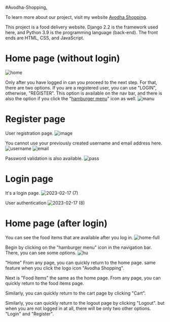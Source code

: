 #Avodha-Shopping[.](https://avodhashop.pythonanywhere.com/)

To learn more about our project, visit my website [Avodha Shopping](https://avodhashop.pythonanywhere.com/).

This project is a food delivery website. 
Django 2.2 is the framework used here, and Python 3.9 is the programming language (back-end). The front ends are HTML, CSS, and JavaScript.


# Home page (without login)
![home](https://user-images.githubusercontent.com/85171419/219644289-ea4b1a99-e301-4e35-bcc9-4af8dd380054.png)

Only after you have logged in can you proceed to the next step. For that, there are two options. If you are a registered user, you can use "LOGIN", otherwise, "REGISTER". This option is available on the nav bar, and there is also the option if you click the "[hamburger menu](https://www.weareconflux.com/wp-content/uploads/2022/01/Hamburger-Menu-Icons.png)" icon as well.
![manu](https://user-images.githubusercontent.com/85171419/219659264-9a60d8e4-e8af-4b9f-8a7f-48e476f009be.png)


# Register page
User registration page.
![image](https://user-images.githubusercontent.com/85171419/219662879-035ec139-ac3c-4605-974c-27686b9e4724.png)

You cannot use your previously created username and email address here.
![username](https://user-images.githubusercontent.com/85171419/219672751-4098206f-aca7-4f32-9e4b-bc86532b5f37.png)
![email](https://user-images.githubusercontent.com/85171419/219672886-ab80242a-a97d-4ec5-8e58-c49cae010414.png)

Password validation is also available.
![pass](https://user-images.githubusercontent.com/85171419/219673229-0d329966-70dd-44e8-a0df-e49719d303eb.png)


# Login page
It's a login page.
![2023-02-17 (7)](https://user-images.githubusercontent.com/85171419/219689613-651f19cd-713c-47b9-a24d-5174f229f9ac.png)

User authentication
![2023-02-17 (8)](https://user-images.githubusercontent.com/85171419/219689220-43eb8293-8967-45cd-828e-e842c6111e12.png)

# Home page (after login)
You can see the food items that are available after you log in.
![home-full](https://user-images.githubusercontent.com/85171419/219695963-44989195-f8fd-4f1d-aaca-98cc32dcfd73.png)

Begin by clicking on the "hamburger menu" icon in the navigation bar. There, you can see some options.
![hu](https://user-images.githubusercontent.com/85171419/219709867-115052e0-3eb8-464c-8c60-1459dfe94f65.png)

"Home" From any page, you can quickly return to the home page. same feature when you click the logo icon "Avodha Shopping".

Next is "Food Items" the same as the home page. From any page, you can quickly return to the food items page.

Similarly, you can quickly return to the cart page by clicking "Cart".

Similarly, you can quickly return to the logout page by clicking "Logout". but when you are not logged in at all, there will be only two other options. "Login" and "Register".

